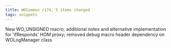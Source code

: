 ```yaml
---
title: WOCommon r174, 5 items changed
tags: snippets
---
```


New WO_UNSIGNED macro; additional notes and alternative implementation for 'ifResponds' HOM proxy; removed debug macro header dependency on WOLogManager class
